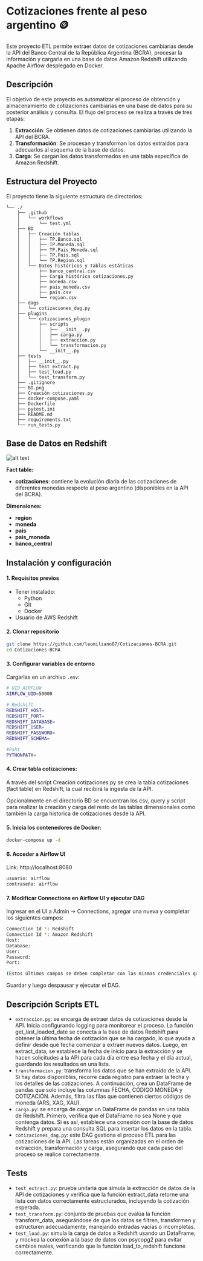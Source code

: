 # Cotizaciones frente al peso argentino 🪙
Este proyecto ETL permite extraer datos de cotizaciones cambiarias desde la API del Banco Central de la República Argentina (BCRA), procesar la información y cargarla en una base de datos Amazon Redshift utilizando Apache Airflow desplegado en Docker.

## Descripción

El objetivo de este proyecto es automatizar el proceso de obtención y almacenamiento de cotizaciones cambiarias en una base de datos para su posterior análisis y consulta. El flujo del proceso se realiza a través de tres etapas:

1. **Extracción**: Se obtienen datos de cotizaciones cambiarias utilizando la API del BCRA.
2. **Transformación**: Se procesan y transforman los datos extraídos para adecuarlos al esquema de la base de datos.
3. **Carga**: Se cargan los datos transformados en una tabla específica de Amazon Redshift.

## Estructura del Proyecto

El proyecto tiene la siguiente estructura de directorios:
```
└── ./
    ├── .github
    │   └── workflows
    │       └── test.yml
    ├── BD
    │   ├── Creación tablas
    │   │   ├── TP.Banco.sql
    │   │   ├── TP.Moneda.sql
    │   │   ├── TP.Pais_Moneda.sql
    │   │   ├── TP.Pais.sql
    │   │   └── TP.Region.sql
    │   └── Datos históricos y tablas estáticas
    │       ├── banco_central.csv
    │       ├── Carga histórica cotizaciones.py
    │       ├── moneda.csv
    │       ├── pais_moneda.csv
    │       ├── pais.csv
    │       └── region.csv
    ├── dags
    │   └── cotizaciones_dag.py
    ├── plugins
    │   └── cotizaciones_plugin
    │       ├── scripts
    │       │   ├── __init__.py
    │       │   ├── carga.py
    │       │   ├── extraccion.py
    │       │   └── transformacion.py
    │       └── __init__.py
    ├── tests
    │   ├── __init__.py
    │   ├── test_extract.py
    │   ├── test_load.py
    │   └── test_transform.py
    ├── .gitignore
    ├── BD.png
    ├── Creación cotizaciones.py
    ├── docker-compose.yaml
    ├── Dockerfile
    ├── pytest.ini
    ├── README.md
    ├── requirements.txt
    └── run_tests.py

```

## Base de Datos en Redshift

![alt text](BD.png)

**Fact table:**
- **cotizaciones**: contiene la evolución diaria de las cotizaciones de diferentes monedas respecto al peso argentino (disponibles en la API del BCRA).

**Dimensiones:**
- **region**
- **moneda**
- **pais**
- **pais_moneda**
- **banco_central**
  

## Instalación y configuración

#### 1.  Requisitos previos
- Tener instalado:
    * Python
    * Git
    * Docker
- Usuario de AWS Redshift

#### 2. Clonar repositorio

```bash
git clone https://github.com/leomiliano07/Cotizaciones-BCRA.git
cd Cotizaciones-BCRA  
```

#### 3. Configurar variables de entorno
Cargarlas en un archivo `.env`:

```bash
# UID AIRFLOW
AIRFLOW_UID=50000

# Redshift 
REDSHIFT_HOST=
REDSHIFT_PORT=
REDSHIFT_DATABASE=
REDSHIFT_USER=
REDSHIFT_PASSWORD=
REDSHIFT_SCHEMA=

#Paht
PYTHONPATH=
```
#### 4. Crear tabla cotizaciones:

A través del script Creación cotizaciones.py se crea la tabla cotizaciones (fact table) en Redshift, la cual recibirá la ingesta de la API.

Opcionalmente en el directorio BD se encuentran los csv, query y script para realizar la creación y carga del resto de las tablas dimensionales como también la carga historica de cotizaciones desde la API.

#### 5. Inicia los contenedores de Docker:

```bash
docker-compose up -d
```
#### 6. Acceder a Airflow UI

Link:
http://localhost:8080

```bash
usuario: airflow 
contraseña: airflow
```


#### 7. Modificar Connections en Airflow UI y ejecutar DAG

Ingresar en el UI a Admin -> Connections, agregar una nueva y completar los siguientes campos:
```bash
Connection Id *: Redshift
Connection Id *: Amazon Redshift
Host:
Database:
User:
Password:
Port:

(Estos últimos campos se deben completar con las mismas credenciales que en el archivo .env)
```
Guardar y luego despausar y ejecutar el DAG.

## Descripción Scripts ETL

- `extraccion.py`: se encarga de extraer datos de cotizaciones desde la API. Inicia configurando logging para monitorear el proceso. La función get_last_loaded_date se conecta a la base de datos Redshift para obtener la última fecha de cotización que se ha cargado, lo que ayuda a definir desde qué fecha comenzar a extraer nuevos datos. Luego, en extract_data, se establece la fecha de inicio para la extracción y se hacen solicitudes a la API para cada día entre esa fecha y el día actual, guardando los resultados en una lista.
- `transformacion.py`:  transforma los datos que se han extraído de la API. Si hay datos disponibles, recorre cada registro para extraer la fecha y los detalles de las cotizaciones. A continuación, crea un DataFrame de pandas que solo incluye las columnas FECHA, CÓDIGO MONEDA y COTIZACIÓN. Además, filtra las filas que contienen ciertos códigos de moneda (ARS, XAG, XAU).
- `carga.py`:  se encarga de cargar un DataFrame de pandas en una tabla de Redshift. Primero, verifica que el DataFrame no sea None y que contenga datos. Si es así, establece una conexión con la base de datos Redshift y prepara una consulta SQL para insertar los datos en la tabla.
- `cotizaciones_dag.py`:  este DAG gestiona el proceso ETL para las cotizaciones de la API. Las tareas están organizadas en el orden de extracción, transformación y carga, asegurando que cada paso del proceso se realice correctamente. 

## Tests

- `test_extract.py`:  prueba unitaria que simula la extracción de datos de la API de cotizaciones y verifica que la función extract_data retorne una lista con datos correctamente estructurados, incluyendo la cotización esperada.
- `test_transform.py`:  conjunto de pruebas que evalúa la función transform_data, asegurándose de que los datos se filtren, transformen y estructuren adecuadamente, manejando entradas vacías o incompletas.
- `test_load.py`:  simula la carga de datos a Redshift usando un DataFrame, y mockea la conexión a la base de datos con psycopg2 para evitar cambios reales, verificando que la función load_to_redshift funcione correctamente.

